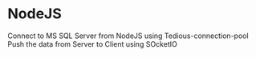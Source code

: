 NodeJS
======
Connect to MS SQL Server from NodeJS using Tedious-connection-pool
Push the data from Server to Client using SOcketIO
